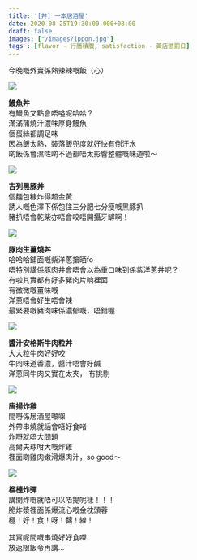 ```yaml
---
title: '[丼] 一本居酒屋'
date: 2020-08-25T19:30:00.000+08:00
draft: false
images: ["/images/ippon.jpg"]
tags : [flavor - 行膳積腹, satisfaction - 黃店懲罰日]
---
```


今晚嘅外賣係熱辣辣嘅飯（心）  

![](/images/ippon.jpg)

**鰻魚丼**  
有鰻魚又點會唔嗌呢哈哈？  
滿滿蒲燒汁濃味厚身鰻魚  
個蛋絲都調足味  
因為飯太熱，裝落飯兜度就好快有倒汗水  
啲飯係會濕咗啲不過都唔太影響整體嘅味道啦～  

![](/images/ippon1.jpg)

**吉列黑豚丼**  
個麵包糠炸得超金黃  
誘人嘅色澤下係包住三分肥七分瘦嘅黑豚扒  
豬扒唔會乾柴亦唔會咬唔開攝牙罅啊！  

![](/images/ippon2.jpg)

**豚肉生薑燒丼**  
哈哈哈鋪面嘅紫洋蔥搶晒fo  
唔特別講係豚肉丼會唔會以為重口味到係紫洋蔥丼呢？  
有啦其實都有好多豬肉片晌裡面  
有微微嘅薑味嘅  
洋蔥唔會好生唔會辣  
最緊要嘅豬肉味係濃郁嘅，唔錯喔  

![](/images/ippon3.jpg)

**醬汁安格斯牛肉粒丼**  
大大粒牛肉好好咬  
牛肉味道香濃，醬汁唔會好鹹  
洋蔥同牛肉又實在太夾， 冇挑剔  

![](/images/ippon4.jpg)

**唐揚炸雞**  
間嘢係居酒屋嚟㗎  
外帶串燒就話會唔好食啫  
炸嘢就唔大問題  
高爾夫球咁大嘅炸雞  
裡面啲雞肉嫩滑爆肉汁，so good～

![](/images/ippon5.jpg)

**榴槤炸彈**  
講開炸嘢就唔可以唔提呢樣！！！  
脆炸漿裡面係爆流心嘅金枕頭蓉  
極！好！食！呀！黐！線！  
  
  
  
其實呢間嘅串燒好好食㗎  
放返限飯令再講...  
